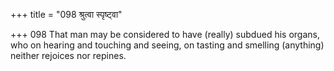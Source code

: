 +++
title = "098 श्रुत्वा स्पृष्ट्वा"

+++
098	That man may be considered to have (really) subdued his organs, who on hearing and touching and seeing, on tasting and smelling (anything) neither rejoices nor repines.
